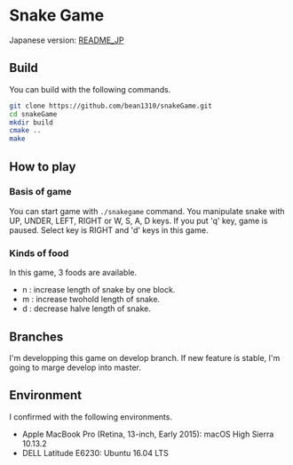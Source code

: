# Snake Game

Japanese version: [README_JP](https://github.com/bean1310/snakeGame/blob/develop/README_JP.md "日本語バージョン")

## Build

You can build with the following commands.

```bash
git clone https://github.com/bean1310/snakeGame.git
cd snakeGame
mkdir build
cmake ..
make
```
## How to play

### Basis of game
You can start game with  ```./snakegame``` command.
You manipulate snake with UP, UNDER, LEFT, RIGHT or W, S, A, D keys.
If you put 'q' key, game is paused.
Select key is RIGHT and 'd' keys in this game.

### Kinds of food
In this game, 3 foods are available.
* n : increase length of snake by one block.
* m : increase twohold length of snake.
* d : decrease halve length of snake.

## Branches
I'm  developping  this game on develop branch.
If new feature is stable, I'm going to  marge develop into  master.

## Environment

I confirmed with the following environments.

- Apple MacBook Pro (Retina, 13-inch, Early 2015): macOS High Sierra 10.13.2
- DELL Latitude E6230: Ubuntu 16.04 LTS

